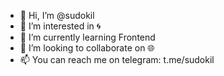 - 👋 Hi, I’m @sudokil
- 👀 I’m interested in 🌀
- 🌱 I’m currently learning Frontend
- 💞️ I’m looking to collaborate on 🌐
- 📫 You can reach me on telegram: t.me/sudokil

<!---
sudokil/sudokil is a ✨ special ✨ repository because its `README.md` (this file) appears on your GitHub profile.
You can click the Preview link to take a look at your changes.
--->
